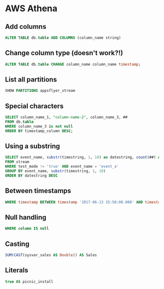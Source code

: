 # AWS Athena

## Add columns

```sql
ALTER TABLE db.table ADD COLUMNS (column_name string)
```

## Change column type (doesn't work?!)

```sql
ALTER TABLE db.table CHANGE column_name column_name timestamp;
```

## List all partitions

```sql
SHOW PARTITIONS appsflyer_stream
```

## Special characters

  ```sql
  SELECT column_name_1, "column-name-2", column_name_3, ##
  FROM db.table
  WHERE column_name_3 is not null
  ORDER BY timestamp_column DESC;
  ```

## Using a substring

```sql
SELECT event_name, substr(timestring, 1, 10) as datestring, count(##) AS count
FROM stream
WHERE test_mode != 'true' AND event_name = 'event_a'
GROUP BY event_name, substr(timestring, 1, 10)
ORDER BY datestring DESC
```

## Between timestamps

```sql
WHERE timestamp BETWEEN timestamp '2017-06-13 15:50:00.000' AND timestamp '2017-06-13 16:52:29.000'
```

## Null handling

```sql
WHERE column IS null
```

## Casting

```sql
SUM(CAST(sysvar_sales AS Double)) AS Sales
```

## Literals

```sql
true AS picnic_install
```


